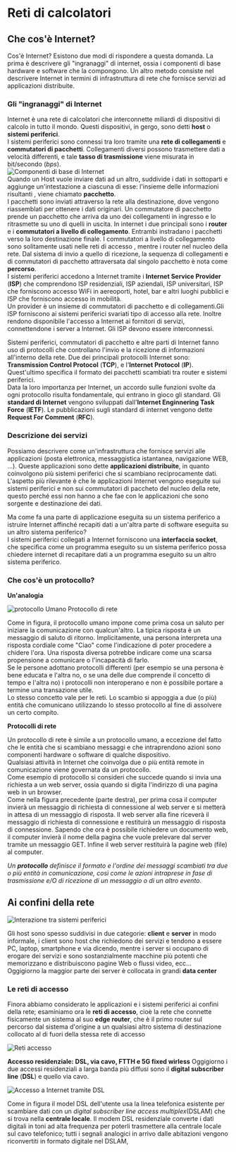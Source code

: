 # Reti di calcolatori
## Che cos'è Internet?
Cos'è Internet? Esistono due modi di rispondere a questa domanda. La prima è descrivere gli "ingranaggi" di internet, ossia i componenti di  base hardware e software che la compongono. Un altro metodo consiste nel descrivere Internet in termini di infrastruttura di rete che fornisce servizi ad applicazioni distribuite.

### Gli "ingranaggi" di Internet
Internet è una rete di calcolatori che interconnette miliardi di dispositivi di calcolo in tutto il mondo. Questi dispositivi, in gergo, sono detti **host** o **sistemi periferici**.  
I sistemi periferici sono connessi tra loro tramite una **rete di collegamenti** e **commutatori di pacchetti**. Collegamenti diversi possono trasmettere dati a velocità differenti, e tale **tasso di trasmissione** viene misurata in bit/secondo (*bps*).  
![Componenti di base di Internet](./Screen/componenti_internet.png)  
Quando un Host vuole inviare dati ad un altro, suddivide i dati in sottoparti e aggiunge un'intestazione a ciascuna di esse: l'insieme delle informazioni risultanti , viene chiamato **pacchetto**.  
I pacchetti sono inviati attraverso la rete alla destinazione, dove vengono riassemblati per ottenere i dati originari. Un commutatore di pacchetto prende un pacchetto che arriva da uno dei collegamenti in ingresso e lo ritrasmette su uno di quelli in uscita. In internet i due principali sono i **router** e i **commutatori a livello di collegamento**. Entrambi instradano i pacchetti verso la loro destinazione finale. I commutatori a livello di collegamento sono solitamente usati nelle reti di accesso , mentre i router nel nucleo della rete. Dal sistema di invio a quello di ricezione, la sequenza di collegamenti e di commutatori di pacchetto attraversata dal singolo pacchetto è nota come **percorso**.  
I sistemi periferici accedono a Internet tramite i **Internet Service Provider** (**ISP**) che comprendono ISP residenziali, ISP aziendali, ISP universitari, ISP che forniscono accesso WiFi in aereoporti, hotel, bar e altri luoghi pubblici e ISP che forniscono accesso in mobilità.  
Un provider è un insieme di commutatori di pacchetto e di collegamenti.Gli ISP forniscono ai sistemi periferici svariati tipo di accesso alla rete. Inoltre rendono disponibile l'accesso a Internet ai fornitori di servizi, connettendone i server a Internet. Gli ISP devono essere interconnessi.  

Sistemi periferici, commutatori di pacchetto e altre parti di Internet fanno uso di protocolli che controllano l'invio e la ricezione di informazioni all'interno della rete. Due dei principali protocolli Internet sono: **Transmission Control Protocol** (**TCP**), e l'**Internet Protocol** (**IP**). Quest'ultimo specifica il formato dei pacchetti scambiati tra router e sistemi periferici.  
Data la loro importanza per Internet, un accordo sulle funzioni svolte da ogni protocollo risulta fondamentale, qui entrano in gioco gli standard. Gli **standard di Internet** vengono sviluppati dall'**Internet Enginnering Task Force** (**IETF**). Le pubblicazioni sugli standard di internet vengono dette **Request For Comment** (**RFC**).
### Descrizione dei servizi 
Possiamo descrivere come un'infrastruttura che fornisce servizi alle applicazioni (posta elettronica, messaggistica istantanea, navigazione WEB, ...). Queste applicazioni sono dette **applicazioni distribuite**, in quanto coinvolgono più sistemi periferici che si scambiano reciprocamente dati. L'aspetto più rilevante è che le applicazioni Internet vengono eseguite sui sistemi periferici e non sui commutatori di paccheto del nucleo della rete, questo perché essi non hanno a che fae con le applicazioni che sono sorgente e destinazione dei dati.  

Ma come fa una parte di applicazione eseguita su un sistema periferico a istruire Internet affinché recapiti dati a un'altra parte di software eseguita su un altro sistema periferico?  
I sistemi periferici collegati a Internet forniscono una **interfaccia socket**, che specifica come un programma eseguito su un sistema periferico possa chiedere  internet di recapitare dati a un programma eseguito su un altro sistema periferico.  
### Che cos'è un protocollo?
**Un'analogia**  

![protocollo Umano Protocollo di rete](./Screen/diff_prot.png)  

Come in figura, il protocollo umano impone come prima cosa un saluto per iniziare la comunicazione con qualcun'altro. La tipica risposta è un messaggio di saluto di ritorno. Implicitamente, una persona interpreta una risposta cordiale come "Ciao" come l'indicazione di poter procedere a chidere l'ora. Una risposta diversa potrebbe indicare come una scarsa propensione a comunicare o l'incapacità di farlo.  
Se le persone adottano protocolli differenti (per esempio se una persona è bene educata e l'altra no, o se una delle due comprende il concetto di tempo e l'altra no) i protocolli non interoperano e non è possibile portare a termine una transazione utile.   
Lo stesso concetto vale per le reti. Lo scambio si appoggia a due (o più) entità che comunicano utilizzando lo stesso protocollo al fine di assolvere un certo compito.  

**Protocolli di rete**  

Un protocollo di rete è simile a un protocollo umano, a eccezione del fatto che le entità che si scambiano messaggi e che intraprendono azioni sono componenti hardware o software di qualche dispositivo.  
Qualsiasi attività in Internet che coinvolga due o più entità remote in comunicazione viene governata da un protocollo.  
Come esempio di protocollo si consideri che succede quando si invia una richiesta a un web server, ossia quando si digita l'indirizzo di una pagina web in un browser.  
Come nella figura precedente (parte destra), per prima cosa il computer invierà un messaggio di richiesta di connessione al web server e si metterà in attesa di un messaggio di risposta. Il web server alla fine riceverà il messaggio di richiesta di connessione e restituirà un messaggio di risposta di connessione. Sapendo che ora è possibile richiedere un documento web, il computer invierà il nome della pagina che vuole prelevare dal server tramite un messaggio GET. Infine il web server restituirà la pagine web (file) al computer.  

*Un* ***protocollo*** *definisce il formato e l'ordine dei messaggi scambiati tra due o più entità in comunicazione, così come le azioni intraprese in fase di trasmissione e/O di ricezione di un messaggio o di un altro evento*.

## Ai confini della rete  

![Interazione tra sistemi periferici](./Screen/interazione.png)  

Gli host sono spesso suddivisi in due categorie: **client** e **server** in modo informale, i client sono host che richiedono dei servizi e tendono a essere PC, laptop, smartphone e via dicendo, mentre i server si occupano di erogare dei servizi e sono sostanzialmente macchine più potenti che memorizzano e distribuiscono pagine Web o flussi video, ecc...  
Oggigiorno la maggior parte dei server è collocata in grandi **data center**  
### Le reti di accesso  
Finora abbiamo considerato le applicazioni e i sistemi periferici ai confini della rete; esaminiamo ora le **reti di accesso**, cioè la rete che connette fisicamente un sistema al suo **edge router**, che è il primo router sul percorso dal sistema d'origine a un qualsiasi altro sistema di destinazione collocato al di fuori della stessa rete di accesso  

![Reti accesso](./Screen/reti_accesso.png)  

**Accesso residenziale: DSL, via cavo, FTTH e 5G fixed wirless**
Oggigiorno i due accessi residenziali a larga banda più diffusi sono il **digital subscriber line** (**DSL**) e quello via cavo.  

![Accesso a Internet tramite DSL](./Screen/dsl.png)  

Come in figura il model DSL dell'utente usa la linea telefonica esistente per scambiare dati con un *digital subscriber line access multiplex*(DSLAM) che si trova nella **centrale locale**. Il modem DSL residenziale converte i dati digitali in toni ad alta frequenza per poterli trasmettere alla centrale locale sul cavo telefonico; tutti i segnali analogici in arrivo dalle abitazioni vengono riconvertiti in formato digitale nel DSLAM,

